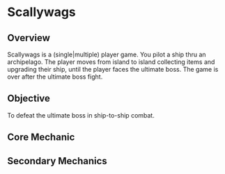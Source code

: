 # Scallywags

## Overview

Scallywags is a (single|multiple) player game. You pilot a ship thru an archipelago. The player moves from island to island collecting items and upgrading their ship, until the player faces the ultimate boss.  The game is over after the ultimate boss fight.

## Objective
To defeat the ultimate boss in ship-to-ship combat.

## Core Mechanic

## Secondary Mechanics

